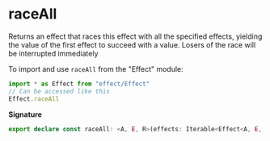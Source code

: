 # raceAll

Returns an effect that races this effect with all the specified effects,
yielding the value of the first effect to succeed with a value. Losers of
the race will be interrupted immediately

To import and use `raceAll` from the "Effect" module:

```ts
import * as Effect from "effect/Effect"
// Can be accessed like this
Effect.raceAll
```

**Signature**

```ts
export declare const raceAll: <A, E, R>(effects: Iterable<Effect<A, E, R>>) => Effect<A, E, R>
```
